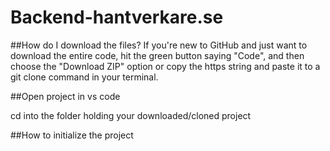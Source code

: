 # Backend-hantverkare.se

##How do I download the files?
If you're new to GitHub and just want to download the entire code, hit the green button saying "Code", and then choose the "Download ZIP" option or copy the https string and paste it to a git clone command in your terminal.

##Open project in vs code
>
cd  into the folder holding your downloaded/cloned project

##How to initialize the project


